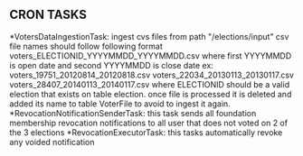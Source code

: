 CRON TASKS
-----------

*VotersDataIngestionTask: ingest cvs files from path "/elections/input" 
csv file names should follow following format voters_ELECTIONID_YYYYMMDD_YYYYMMDD.csv
where first YYYYMMDD is open date and second YYYYMMDD is close date
ex:
voters_19751_20120814_20120818.csv
voters_22034_20130113_20130117.csv
voters_28407_20140113_20140117.csv
where ELECTIONID should be a valid election that exists on table election. once file is processed it is deleted and 
added its name to table VoterFile to avoid to ingest it again.
*RevocationNotificationSenderTask: this task sends all foundation membership revocation notifications to all user that 
 does not voted on 2 of the 3 elections
*RevocationExecutorTask: this tasks automatically revoke any voided notification                                                                                                                                                                                    